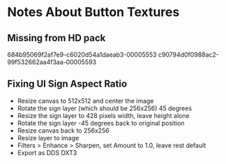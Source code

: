 # Notes About Button Textures

## Missing from HD pack

684b95069f2af7e9-c6020d54a1daeab3-00005553
c90794d0f0988ac2-99f532662aa4f3aa-00005593

## Fixing UI Sign Aspect Ratio

* Resize canvas to 512x512 and center the image
* Rotate the sign layer (which should be 256x256) 45 degrees
* Resize the sign layer to 428 pixels width, leave height alone
* Rotate the sign layer -45 degrees back to original position
* Resize canvas back to 256x256
* Resize layer to image
* Filters > Enhance > Sharpen, set Amount to 1.0, leave rest default
* Export as DDS DXT3
